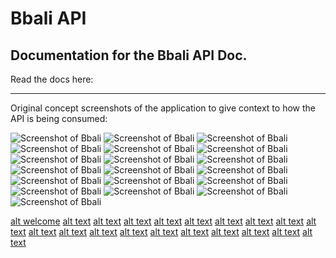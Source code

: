 # Bbali API

## Documentation for the Bbali API Doc.

Read the docs here: 

-----


Original concept screenshots of the application to give context to how the API is being consumed:


![Screenshot of Bbali](https://imgur.com/O1rWLI5)
![Screenshot of Bbali](https://imgur.com/Z1NqTes)
![Screenshot of Bbali](https://octodex.github.com/images/yaktocat.png)
![Screenshot of Bbali](https://octodex.github.com/images/yaktocat.png)
![Screenshot of Bbali](https://octodex.github.com/images/yaktocat.png)
![Screenshot of Bbali](https://octodex.github.com/images/yaktocat.png)
![Screenshot of Bbali](https://octodex.github.com/images/yaktocat.png)
![Screenshot of Bbali](https://octodex.github.com/images/yaktocat.png)
![Screenshot of Bbali](https://octodex.github.com/images/yaktocat.png)
![Screenshot of Bbali](https://octodex.github.com/images/yaktocat.png)
![Screenshot of Bbali](https://octodex.github.com/images/yaktocat.png)
![Screenshot of Bbali](https://octodex.github.com/images/yaktocat.png)
![Screenshot of Bbali](https://octodex.github.com/images/yaktocat.png)
![Screenshot of Bbali](https://octodex.github.com/images/yaktocat.png)
![Screenshot of Bbali](https://octodex.github.com/images/yaktocat.png)
![Screenshot of Bbali](https://octodex.github.com/images/yaktocat.png)
![Screenshot of Bbali](https://octodex.github.com/images/yaktocat.png)
![Screenshot of Bbali](https://octodex.github.com/images/yaktocat.png)
![Screenshot of Bbali](https://octodex.github.com/images/yaktocat.png)


[alt welcome]()
[alt text]()
[alt text](https://imgur.com/GC04qlF)
[alt text](https://imgur.com/ilIJZ9o)
[alt text](https://imgur.com/aTsp1kB)
[alt text](https://imgur.com/gDrRlnyg)
[alt text](https://imgur.com/lITHXzk)
[alt text](https://imgur.com/lhlkKa3)
[alt text](https://imgur.com/eWtV3r0)
[alt text](https://imgur.com/hKZKls6)
[alt text](https://imgur.com/GdvnRDh)
[alt text](https://imgur.com/BI9RDeC)
[alt text](https://imgur.com/R4BcakI)
[alt text](https://imgur.com/Qzpwqo5)
[alt text](https://imgur.com/FYxCkth)
[alt text](https://imgur.com/aRFBujt)
[alt text](https://imgur.com/Ed4Zvxt)
[alt text](https://imgur.com/Bs76JNQ)
[alt text](https://imgur.com/QvGgEew)
[alt text](https://imgur.com/FHEMclA)


